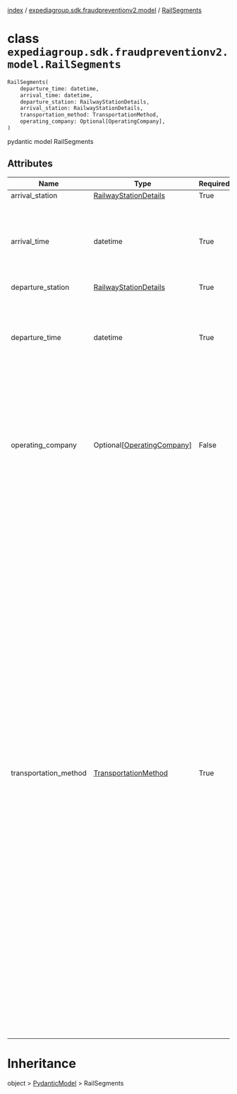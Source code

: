 [index](index.md) /
[expediagroup.sdk.fraudpreventionv2.model](expediagroup.sdk.fraudpreventionv2.model.md)
/ [RailSegments](RailSegments.md)

# class `expediagroup.sdk.fraudpreventionv2.model.RailSegments`

```python
RailSegments(
    departure_time: datetime,
    arrival_time: datetime,
    departure_station: RailwayStationDetails,
    arrival_station: RailwayStationDetails,
    transportation_method: TransportationMethod,
    operating_company: Optional[OperatingCompany],
)
```

pydantic model RailSegments

## Attributes

| Name                  | Type                                                | Required | Description                                                                                                                                                                                                                                                                                                                                                                                                                                                                                                                                                                                                                                                                                                                                                                                                                                                                                                          |
| --------------------- | --------------------------------------------------- | -------- | -------------------------------------------------------------------------------------------------------------------------------------------------------------------------------------------------------------------------------------------------------------------------------------------------------------------------------------------------------------------------------------------------------------------------------------------------------------------------------------------------------------------------------------------------------------------------------------------------------------------------------------------------------------------------------------------------------------------------------------------------------------------------------------------------------------------------------------------------------------------------------------------------------------------- |
| arrival_station       | [RailwayStationDetails](RailwayStationDetails.md)   | True     | …                                                                                                                                                                                                                                                                                                                                                                                                                                                                                                                                                                                                                                                                                                                                                                                                                                                                                                                    |
| arrival_time          | datetime                                            | True     | The local date and time of the scheduled arrival at the destination station, in ISO-8601 date and time format `yyyy-MM-ddTHH:mm:ss.SSSZ`.                                                                                                                                                                                                                                                                                                                                                                                                                                                                                                                                                                                                                                                                                                                                                                            |
| departure_station     | [RailwayStationDetails](RailwayStationDetails.md)   | True     | …                                                                                                                                                                                                                                                                                                                                                                                                                                                                                                                                                                                                                                                                                                                                                                                                                                                                                                                    |
| departure_time        | datetime                                            | True     | The local date and time of the scheduled departure from the departure station, in ISO-8601 date and time format `yyyy-MM-ddTHH:mm:ss.SSSZ`.                                                                                                                                                                                                                                                                                                                                                                                                                                                                                                                                                                                                                                                                                                                                                                          |
| operating_company     | Optional\[[OperatingCompany](OperatingCompany.md)\] | False    | This attribute captures the name or identifier of the company responsible for operating the Rail product. It represents the specific operating entity, such as Amtrak, British Railways, or a bus company.                                                                                                                                                                                                                                                                                                                                                                                                                                                                                                                                                                                                                                                                                                           |
| transportation_method | [TransportationMethod](TransportationMethod.md)     | True     | This attribute represents the specific transportation method by which the passenger is traveling. It captures the mode of transportation used during the Rail product journey, Possible values are:<br/> - `BUS` - The Rail product includes bus transportation for certain segments of the itinerary.<br/> - `FERRY` - The Rail product involves ferry transportation as part of the journey.<br/> - `PUBLIC_TRANSPORT` - The Rail product represents the use of public transportation modes for the journey.<br/> - `TRAM` - The Rail product includes tram transportation as part of the journey.<br/> - `RAIL` - The Rail product specifically utilizes train transportation for the journey.<br/> - `TRANSFER` - The Rail product involves transfers between different modes of transportation.<br/> - `OTHER` - The Rail product utilizes transportation methods not covered by the aforementioned categories. |

# Inheritance

object > [PydanticModel](PydanticModel.md) > RailSegments
